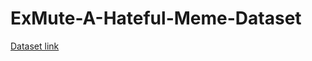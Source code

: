 # ExMute-A-Hateful-Meme-Dataset
[Dataset link](https://drive.google.com/drive/folders/1c4rIGEn4e4DbZ8SdUjmPrM2ueb5y0Q_9?usp=drive_link)
